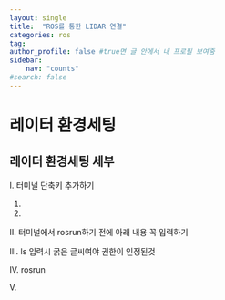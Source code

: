 ```yaml
---
layout: single
title:  "ROS를 통한 LIDAR 연결"
categories: ros
tag: 
author_profile: false #true면 글 안에서 내 프로필 보여줌
sidebar:
    nav: "counts"
#search: false
---
```


# 레이터 환경세팅

## 레이더 환경세팅 세부

I. 터미널 단축키 추가하기

1.
2.

II. 터미널에서 rosrun하기 전에 아래 내용 꼭 입력하기

III. ls 입력시 굵은 글씨여야 권한이 인정된것

IV. rosrun

V.
